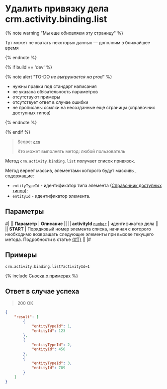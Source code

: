 # Удалить привязку дела crm.activity.binding.list

{% note warning "Мы еще обновляем эту страницу" %}

Тут может не хватать некоторых данных — дополним в ближайшее время

{% endnote %}

{% if build == 'dev' %}

{% note alert "TO-DO _не выгружается на prod_" %}

- нужны правки под стандарт написания
- не указана обязательность параметров
- отсутствуют примеры
- отсутствует ответ в случае ошибки
- не прописаны ссылки на несозданные ещё страницы (справочник доступных типов)

{% endnote %}

{% endif %}

> Scope: [`crm`](../../../../scopes/permissions.md)
>
> Кто может выполнять метод: любой пользователь

Метод `crm.activity.binding.list` получает список привязок.

Метод вернет массив, элементами которого будут массивы, содержащие:
- `entityTypeId` - идентификатор типа элемента ([Справочник доступных типов](.));
- `entityId` - идентификатор элемента.

## Параметры

#|
|| **Параметр** | **Описание** ||
|| **activityId**
[`number`](../../../../data-types.md) | идентификатор дела ||
|| **START** | Порядковый номер элемента списка, начиная с которого необходимо возвращать следующие элементы при вызове текущего метода. Подробности в статье [{#T}](../../../../how-to-call-rest-api/list-methods-pecularities.md) ||
|#

## Примеры

```http
crm.activity.binding.list?activityId=1
```

{% include [Сноска о примерах](../../../../../_includes/examples.md) %}

## Ответ в случае успеха

> 200 OK
```json
{
    "result": [
        {
            "entityTypeId": 1,
            "entityId": 123
        },
        {
            "entityTypeId": 2,
            "entityId": 456
        },
        {
            "entityTypeId": 3,
            "entityId": 789
        }
    ]
}
```